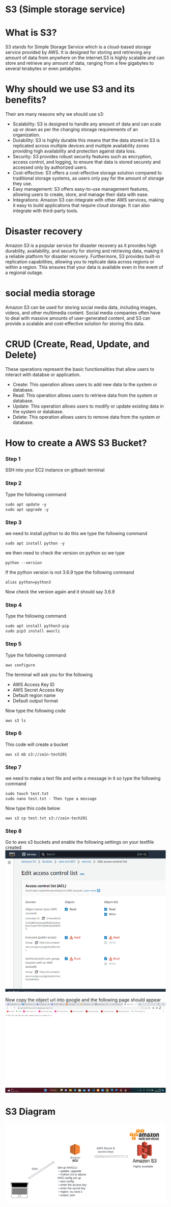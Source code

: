 # S3 (Simple storage service)

# What is S3?
S3 stands for Simple Storage Service which is a cloud-based storage service provided by AWS. It is designed for storing and retrieving any amount of data from anywhere on the internet.S3 is highly scalable and can store and retrieve any amount of data, ranging from a few gigabytes to several terabytes or even petabytes.

# Why should we use S3 and its benefits?
Their are many reasons why we should use s3:
- Scalability: S3 is designed to handle any amount of data and can scale up or down as per the changing storage requirements of an organization.
- Durability: S3 is highly durable this means that the data stored in S3 is replicated across multiple devices and multiple availability zones providing high availability and protection against data loss.
- Security: S3 provides robust security features such as encryption, access control, and logging, to ensure that data is stored securely and accessed only by authorized users.
- Cost-effective: S3 offers a cost-effective storage solution compared to traditional storage systems, as users only pay for the amount of storage they use.
- Easy management: S3 offers easy-to-use management features, allowing users to create, store, and manage their data with ease.
- Integrations: Amazon S3 can integrate with other AWS services, making it easy to build applications that require cloud storage. It can also integrate with third-party tools.

# Disaster recovery
Amazon S3 is a popular service for disaster recovery as it provides high durability, availability, and security for storing and retrieving data, making it a reliable platform for disaster recovery. Furthermore, S3 provides built-in replication capabilities, allowing you to replicate data across regions or within a region. This ensures that your data is available even in the event of a regional outage.

# social media storage
Amazon S3 can be used for storing social media data, including images, videos, and other multimedia content. Social media companies often have to deal with massive amounts of user-generated content, and S3 can provide a scalable and cost-effective solution for storing this data.


# CRUD (Create, Read, Update, and Delete)
These operations represent the basic functionalities that allow users to interact with databse or application.
- Create: This operation allows users to add new data to the system or database.
- Read: This operation allows users to retrieve data from the system or database.
- Update: This operation allows users to modify or update existing data in the system or database.
- Delete: This operation allows users to remove data from the system or database.

# How to create a AWS S3 Bucket?

### Step 1
SSH into your EC2 instance on gitbash terminal

### Step 2
Type the following command
```
sudo apt update -y
sudo apt upgrade -y
```

### Step 3
we need to install python to do this we type the following command
```
sudo apt install python -y
```

we then need to check the version on python so we type
```
python --version
```
If the python version is not 3.6.9 type the following command
```
alias python=python3
```
Now check the version again and it should say 3.6.9

### Step 4
Type the following command
```
sudo apt install python3-pip
sudo pip3 install awscli
```

### Step 5
Type the following command
```
aws configure
```
The terminal will ask you for the following
- AWS Access Key ID
- AWS Secret Access Key
- Default region name 
- Default output format

Now type the following code
```
aws s3 ls
```

### Step 6
This code will create a bucket
```
aws s3 mb s3://zain-tech201
```
### Step 7 
we need to make a text file and write a message in it so type the following command
```
sudo touch test.txt
sudo nano test.txt - Then type a message
```

Now type this code below
```
aws s3 cp test.txt s3://zain-tech201
```

### Step 8

Go to aws s3 buckets and enable the following settings on your textfile created
![](/pictures/s3.png)

Now copy the object url into google and the following page should appear
![](/pictures/s3webpage.png)

# S3 Diagram
![](/pictures/s3diagram.png)






